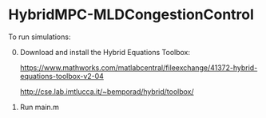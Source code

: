 # HybridMPC-MLDCongestionControl

To run simulations:


0) Download and install the Hybrid Equations Toolbox:

    https://www.mathworks.com/matlabcentral/fileexchange/41372-hybrid-equations-toolbox-v2-04
    
    http://cse.lab.imtlucca.it/~bemporad/hybrid/toolbox/
    
1) Run main.m

